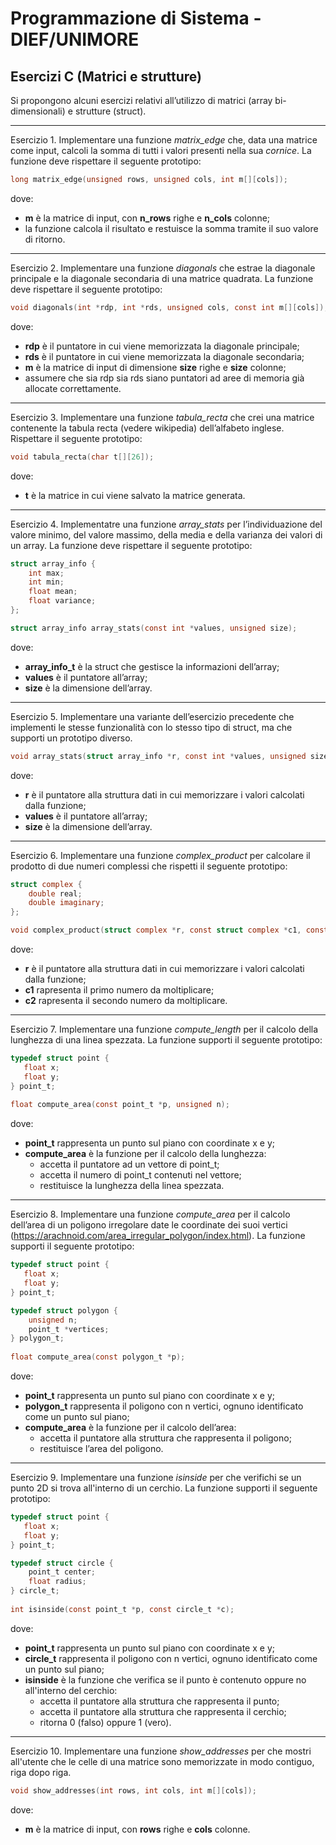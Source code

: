 ﻿# Programmazione di Sistema - DIEF/UNIMORE

## Esercizi C (Matrici e strutture)
Si propongono alcuni esercizi relativi all’utilizzo di matrici (array bi-dimensionali) e strutture (struct).

---

Esercizio 1. Implementare una funzione *matrix_edge* che, data una matrice come input, calcoli la somma di tutti i valori presenti nella sua *cornice*. La funzione deve rispettare il seguente prototipo:

```c
long matrix_edge(unsigned rows, unsigned cols, int m[][cols]);
```

dove:

* **m** è la matrice di input, con **n_rows** righe e **n_cols** colonne;
* la funzione calcola il risultato e restuisce la somma tramite il suo valore di ritorno.

---

Esercizio 2. Implementare una funzione *diagonals* che estrae la diagonale principale e la diagonale secondaria di una matrice quadrata. La funzione deve rispettare il seguente prototipo:

```c
void diagonals(int *rdp, int *rds, unsigned cols, const int m[][cols]);
```

dove:

* **rdp** è il puntatore in cui viene memorizzata la diagonale principale;
* **rds** è il puntatore in cui viene memorizzata la diagonale secondaria;
* **m** è la matrice di input di dimensione **size** righe e **size** colonne;
* assumere che sia rdp sia rds siano puntatori ad aree di memoria già allocate correttamente.

---

Esercizio 3. Implementare una funzione *tabula_recta* che crei una matrice contenente la tabula recta (vedere wikipedia) dell’alfabeto inglese. Rispettare il seguente prototipo:

```c
void tabula_recta(char t[][26]);
```
dove:

* **t** è la matrice in cui viene salvato la matrice generata.


---

Esercizio 4. Implementatre una funzione *array_stats* per l’individuazione del valore minimo, del valore massimo, della media e della varianza dei valori di un array. La funzione deve rispettare il seguente prototipo:

```c
struct array_info {
    int max;
    int min;
    float mean;
    float variance;
};

struct array_info array_stats(const int *values, unsigned size);
```

dove:

* **array_info_t** è la struct che gestisce la informazioni dell’array;
* **values** è il puntatore all’array;
* **size** è la dimensione dell’array.

---

Esercizio 5. Implementare una variante dell’esercizio precedente che implementi le stesse funzionalità con lo stesso tipo di struct, ma che supporti un prototipo diverso.

```c
void array_stats(struct array_info *r, const int *values, unsigned size);
```

dove:

* **r** è il puntatore alla struttura dati in cui memorizzare i valori calcolati dalla funzione;
* **values** è il puntatore all’array;
* **size** è la dimensione dell’array.

---

Esercizio 6. Implementare una funzione *complex_product* per calcolare il prodotto di due numeri complessi che rispetti il seguente prototipo:

```c
struct complex {
    double real;
    double imaginary;
};

void complex_product(struct complex *r, const struct complex *c1, const struct complex *c2);
```

dove:

* **r** è il puntatore alla struttura dati in cui memorizzare i valori calcolati dalla funzione;
* **c1** rapresenta il primo numero da moltiplicare;
* **c2** rapresenta il secondo numero da moltiplicare.

---

Esercizio 7. Implementare una funzione *compute_length* per il calcolo della lunghezza di una linea spezzata. La funzione supporti il seguente prototipo:

```c
typedef struct point {
   float x;
   float y;
} point_t;
   
float compute_area(const point_t *p, unsigned n);
```

dove:

* **point_t** rappresenta un punto sul piano con coordinate x e y;
* **compute_area** è la funzione per il calcolo della lunghezza:
  * accetta il puntatore ad un vettore di point_t;
  * accetta il numero di point_t contenuti nel vettore;
  * restituisce la lunghezza della linea spezzata.

---

Esercizio 8. Implementare una funzione *compute_area* per il calcolo dell’area di un poligono irregolare date le coordinate dei suoi vertici (https://arachnoid.com/area_irregular_polygon/index.html). La funzione supporti il seguente prototipo:

```c
typedef struct point {
   float x;
   float y;
} point_t;

typedef struct polygon {
    unsigned n;
    point_t *vertices;
} polygon_t;
   
float compute_area(const polygon_t *p);
```

dove:

* **point_t** rappresenta un punto sul piano con coordinate x e y; 
* **polygon_t** rappresenta il poligono con n vertici, ognuno identificato come un punto sul piano;
* **compute_area** è la funzione per il calcolo dell’area:
   * accetta il puntatore alla struttura che rappresenta il poligono;
   * restituisce l’area del poligono.

---

Esercizio 9. Implementare una funzione *isinside* per che verifichi se un punto 2D si trova all'interno di un cerchio. La funzione supporti il seguente prototipo:

```c
typedef struct point {
   float x;
   float y;
} point_t;

typedef struct circle {
    point_t center;
    float radius;
} circle_t;
   
int isinside(const point_t *p, const circle_t *c);
```

dove:

* **point_t** rappresenta un punto sul piano con coordinate x e y;
* **circle_t** rappresenta il poligono con n vertici, ognuno identificato come un punto sul piano;
* **isinside** è la funzione che verifica se il punto è contenuto oppure no all'interno del cerchio:
  * accetta il puntatore alla struttura che rappresenta il punto;
  * accetta il puntatore alla struttura che rappresenta il cerchio;
  * ritorna 0 (falso) oppure 1 (vero).

---

Esercizio 10. Implementare una funzione *show_addresses* per che mostri all'utente che le celle di una matrice sono memorizzate in modo contiguo, riga dopo riga. 

```c
void show_addresses(int rows, int cols, int m[][cols]);
```

dove:

* **m** è la matrice di input, con **rows** righe e **cols** colonne.

